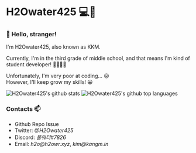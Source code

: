 # H2Owater425 💻🌊

### 👋 Hello, stranger!
<p>I'm H2Owater425, also known as KKM.</p>
<p>Currently, I'm in the third grade of middle school, and that means I'm kind of student developer! 👨‍🎓👨‍💻</p>
<p>Unfortunately, I'm very poor at coding... 😥<br/>
However, I'll keep grow my skills! 😀</p>

![H2Owater425's github stats](https://github-readme-stats.vercel.app/api?username=H2Owater425&theme=tokyonight&show_icons=true)
![H2Owater425's github top languages](https://github-readme-stats.vercel.app/api/top-langs/?username=h2owater425&theme=tokyonight&langs_count=3)

### Contacts 📫
* Github Repo Issue
* Twitter: _@H2Owater425_
* Discord: _물워터#7826_
* Email: _h2o@h2owr.xyz_, _kim@kangm.in_
